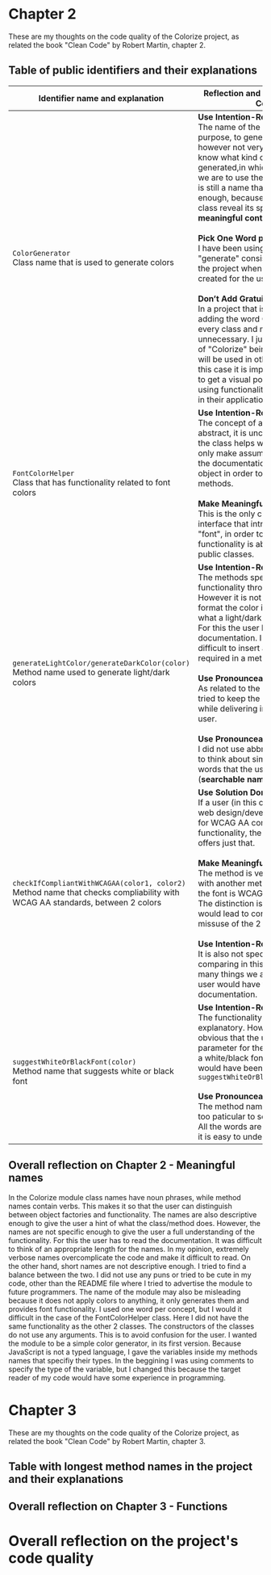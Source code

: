 # Chapter 2
These are my thoughts on the code quality of the Colorize project, as related the book "Clean Code" by Robert Martin, chapter 2.

## Table of public identifiers and their explanations

| Identifier name and explanation | Reflection and rules from "Clean Code" |
| --- | --- |
| `ColorGenerator` <br /> Class name that is used to generate colors | **Use Intention-Revealing Names** <br /> The name of the class suggests its purpose, to generate colors. It is however not very specific, we do not know what kind of colors are generated,in which format or how we are to use them. In my opinion, it is still a name that is informative enough, because the methods in the class reveal its specificity (they add **meaningful context**). <br /> <br /> **Pick One Word per Concept** <br /> I have been using the word "generate" consistently throughout the project when a new color is created for the user. <br /> <br /> **Don’t Add Gratuitous Context** <br /> In a project that is about colors adding the word Color in front of every class and method may seem unnecessary. I justify this because of "Colorize" being a module, which will be used in other applications. In this case it is important for the user to get a visual pointer that they are using functionality related to colors in their application. |
| `FontColorHelper` <br /> Class that has functionality related to font colors | **Use Intention-Revealing Names** <br /> The concept of a helper if quite abstract, it is unclear in which way the class helps with fonts. We can only make assumptions until we read the documentation or instantiate an object in order to use the public methods. <br /> <br /> **Make Meaningful Distinctions** <br /> This is the only class in my public interface that introduces the word "font", in order to distinguish that its functionality is above the other 2 public classes. |
| `generateLightColor/generateDarkColor(color)` <br /> Method name used to generate light/dark colors | **Use Intention-Revealing Names** <br /> The methods specify their functionality through the name. However it is not specified in which format the color is generated or what a light/dark color is defined as. For this the user has to read the documentation. I found it quite difficult to insert all the information required in a method name. <br /> <br /> **Use Pronounceable Names** <br /> As related to the previous point I tried to keep the names succint while delivering information to the user. <br /> <br /> **Use Pronounceable Names** <br /> I did not use abbreviations, but tried to think about simple pronounceable words that the user might search for (**searchable names**). |
| `checkIfCompliantWithWCAGAA(color1, color2)` <br /> Method name that checks compliability with WCAG AA standards, between 2 colors | **Use Solution Domain Names** <br /> If a user (in this case familiar with web design/development) is looking for WCAG AA compatibility functionality, the method name offers just that. <br /> <br />  **Make Meaningful Distinctions** <br /> The method is very easily mistaken with another method which checks if the font is WCAG AAA compliant. The distinction is only one "A" and would lead to confusion and missuse of the 2 methods. <br /> <br /> **Use Intention-Revealing Names** <br /> It is also not specified what are we comparing in this method, or how many things we are comparing. The user would have to read the documentation. |
| `suggestWhiteOrBlackFont(color)` <br /> Method name that suggests white or black font | **Use Intention-Revealing Names** <br /> The functionality is self-explanatory. However, is it not obvious that the user has to enter a parameter for the method to suggest a white/black font. A better name would have been `suggestWhiteOrBlackFontFrom(color)` <br /> <br /> **Use Pronounceable Names** <br /> The method name is verbose and too paticular to solving a problem. All the words are fully spelled out so it is easy to understand what it does. |

## Overall reflection on Chapter 2 - Meaningful names
In the Colorize module class names have noun phrases, while method names contain verbs. This makes it so that the user can distinguish between object factories and functionality. The names are also descriptive enough to give the user a hint of what the class/method does. However, the names are not specific enough to give the user a full understanding of the functionality. For this the user has to read the documentation. It was difficult to think of an appropriate length for the names. In my opinion, extremely verbose names overcomplicate the code and make it difficult to read. On the other hand, short names are not descriptive enough. I tried to find a balance between the two.
I did not use any puns or tried to be cute in my code, other than the README file where I tried to advertise the module to future programmers. 
The name of the module may also be misleading because it does not apply colors to anything, it only generates them and provides font functionality.
I used one word per concept, but I would it difficult in the case of the FontColorHelper class. Here I did not have the same functionality as the other 2 classes.
The constructors of the classes do not use any arguments. This is to avoid confusion for the user. I wanted the module to be a simple color generator, in its first version.
Because JavaScript is not a typed language, I gave the variables inside my methods names that specifiy their types. In the beggining I was using comments to specify the type of the variable, but I changed this because the target reader of my code would have some experience in programming.

# Chapter 3
These are my thoughts on the code quality of the Colorize project, as related the book "Clean Code" by Robert Martin, chapter 3. 

## Table with longest method names in the project and their explanations

## Overall reflection on Chapter 3 - Functions

# Overall reflection on the project's code quality